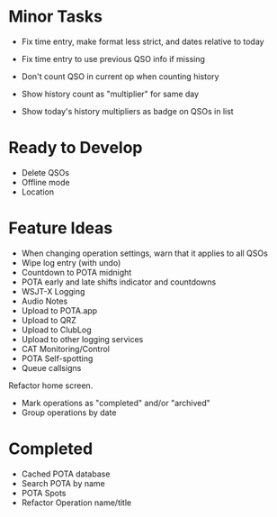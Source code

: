 # Minor Tasks

* Fix time entry, make format less strict, and dates relative to today
* Fix time entry to use previous QSO info if missing

* Don't count QSO in current op when counting history
* Show history count as "multiplier" for same day
* Show today's history multipliers as badge on QSOs in list

# Ready to Develop

* Delete QSOs
* Offline mode
* Location

# Feature Ideas

* When changing operation settings, warn that it applies to all QSOs
* Wipe log entry (with undo)
* Countdown to POTA midnight
* POTA early and late shifts indicator and countdowns
* WSJT-X Logging
* Audio Notes
* Upload to POTA.app
* Upload to QRZ
* Upload to ClubLog
* Upload to other logging services
* CAT Monitoring/Control
* POTA Self-spotting
* Queue callsigns

Refactor home screen.
  * Mark operations as "completed" and/or "archived"
  * Group operations by date


# Completed
* Cached POTA database
* Search POTA by name
* POTA Spots
* Refactor Operation name/title
